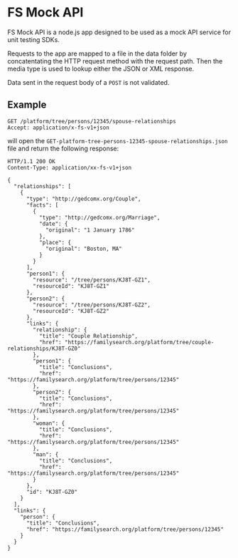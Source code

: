 # FS Mock API

FS Mock API is a node.js app designed to be used as a mock API service for
unit testing SDKs.

Requests to the app are mapped to a file in the data folder by concatentating
the HTTP request method with the request path. Then the media type is used to
lookup either the JSON or XML response.

Data sent in the request body of a `POST` is not validated.

## Example

```
GET /platform/tree/persons/12345/spouse-relationships
Accept: application/x-fs-v1+json
```
will open the `GET-platform-tree-persons-12345-spouse-relationships.json` file
and return the following response:

```
HTTP/1.1 200 OK
Content-Type: application/xx-fs-v1+json

{
  "relationships": [
    {
      "type": "http://gedcomx.org/Couple",
      "facts": [
        {
          "type": "http://gedcomx.org/Marriage",
          "date": {
            "original": "1 January 1786"
          },
          "place": {
            "original": "Boston, MA"
          }
        }
      ],
      "person1": {
        "resource": "/tree/persons/KJ8T-GZ1",
        "resourceId": "KJ8T-GZ1"
      },
      "person2": {
        "resource": "/tree/persons/KJ8T-GZ2",
        "resourceId": "KJ8T-GZ2"
      },
      "links": {
        "relationship": {
          "title": "Couple Relationship",
          "href": "https://familysearch.org/platform/tree/couple-relationships/KJ8T-GZ0"
        },
        "person1": {
          "title": "Conclusions",
          "href": "https://familysearch.org/platform/tree/persons/12345"
        },
        "person2": {
          "title": "Conclusions",
          "href": "https://familysearch.org/platform/tree/persons/12345"
        },
        "woman": {
          "title": "Conclusions",
          "href": "https://familysearch.org/platform/tree/persons/12345"
        },
        "man": {
          "title": "Conclusions",
          "href": "https://familysearch.org/platform/tree/persons/12345"
        }
      },
      "id": "KJ8T-GZ0"
    }
  ],
  "links": {
    "person": {
      "title": "Conclusions",
      "href": "https://familysearch.org/platform/tree/persons/12345"
    }
  }
} 
```